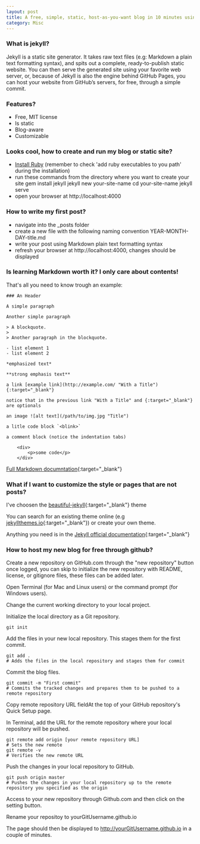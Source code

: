 ```yaml
---
layout: post
title: A free, simple, static, host-as-you-want blog in 10 minutes using jekyll 
category: Misc
---
```


### What is jekyll?

Jekyll is a static site generator. It takes raw text files (e.g: Markdown a plain text formatting syntax), and spits out a complete, ready-to-publish static website. You can then serve the generated site using your favorite web server, or, because of Jekyll is also the engine behind GitHub Pages, you can host your website from GitHub’s servers, for free, through a simple commit.

### Features?

- Free, MIT license
- Is static
- Blog-aware
- Customizable

### Looks cool, how to create and run my blog or static site?

- [Install Ruby](http://example.com/ "Install Ruby") (remember to check 'add ruby executables to you path' during the installation)
- run these commands from the directory where you want to create your site
	gem install jekyll
	jekyll new your-site-name
	cd your-site-name
	jekyll serve
- open your browser at http://localhost:4000

### How to write my first post?

- navigate into the _posts folder
- create a new file with the following naming convention YEAR-MONTH-DAY-title.md
- write your post using Markdown plain text formatting syntax
- refresh your browser at http://localhost:4000, changes should be displayed

### Is learning Markdown worth it? I only care about contents!

That's all you need to know trough an example:

	### An Header

	A simple paragraph

	Another simple paragraph

	> A blockquote.
	> 
	> Another paragraph in the blockquote.

	- list element 1
	- list element 2

	*emphasized text*

	**strong emphasis text**

	a link [example link](http://example.com/ "With a Title"){:target="_blank"}
	
	notice that in the previous link "With a Title" and {:target="_blank"} are optionals

	an image ![alt text](/path/to/img.jpg "Title")

	a litle code block `<blink>`

	a comment block (notice the indentation tabs)

		<div>
			<p>some code</p>
		</div>
	
[Full Markdown documntation](https://daringfireball.net/projects/markdown/ "markdown documentation"){:target="_blank"}

### What if I want to customize the style or pages that are not posts?

I've choosen the [beautiful-jekyll](http://deanattali.com/beautiful-jekyll/ "beautiful-jekyll"){:target="_blank"} theme 

You can search for an existing theme online (e.g [jekyllthemes.io](http://jekyllthemes.io/ "Jekyll Themes"){:target="_blank"}) or create your own theme. 

Anything you need is in the [Jekyll official documentation](https://jekyllrb.com/docs/home/ "Jekyll doc"){:target="_blank"}

### How to host my new blog for free through github?

Create a new repository on GitHub.com through the "new repository" button once logged, you can skip to initialize the new repository with README, license, or gitignore files, these files can be added later.

Open Terminal (for Mac and Linux users) or the command prompt (for Windows users).

Change the current working directory to your local project.

Initialize the local directory as a Git repository.

	git init
	
Add the files in your new local repository. This stages them for the first commit.

	git add .
	# Adds the files in the local repository and stages them for commit

Commit the blog files.

	git commit -m "First commit"
	# Commits the tracked changes and prepares them to be pushed to a remote repository

Copy remote repository URL fieldAt the top of your GitHub repository's Quick Setup page.

In Terminal, add the URL for the remote repository where your local repository will be pushed.

	git remote add origin [your remote repository URL]
	# Sets the new remote
	git remote -v
	# Verifies the new remote URL

Push the changes in your local repository to GitHub.

	git push origin master
	# Pushes the changes in your local repository up to the remote repository you specified as the origin
	
Access to your new repository through Github.com and then click on the setting button.

Rename your repositoy to yourGitUsername.github.io

The page should then be displayed to http://yourGitUsername.github.io in a couple of minutes.

